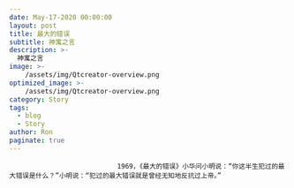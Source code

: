 ```yaml
---
date: May-17-2020 00:00:00
layout: post
title: 最大的错误
subtitle: 神寓之言
description: >-
  神寓之言
image: >-
    /assets/img/Qtcreator-overview.png
optimized_image: >-
    /assets/img/Qtcreator-overview.png
category: Story
tags:
  - blog
  - Story
author: Ron
paginate: true
---
```


							　　1969，《最大的错误》小华问小明说：“你这半生犯过的最大错误是什么？”小明说：“犯过的最大错误就是曾经无知地反抗过上帝。”
							
							
						